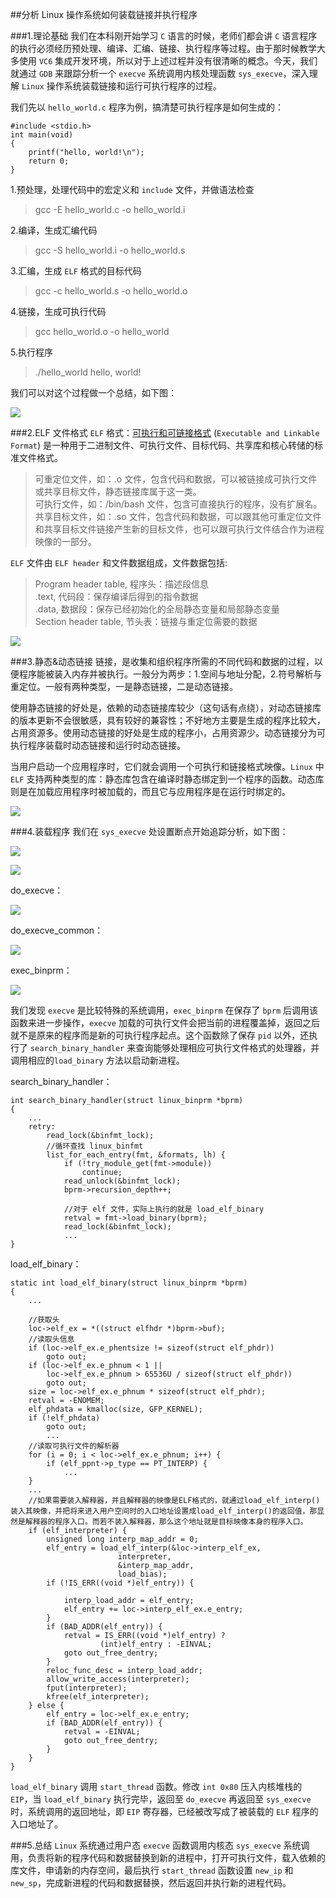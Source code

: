 ##分析 Linux 操作系统如何装载链接并执行程序

###1.理论基础
我们在本科刚开始学习 `C` 语言的时候，老师们都会讲 `C` 语言程序的执行必须经历预处理、编译、汇编、链接、执行程序等过程。由于那时候教学大多使用 `VC6` 集成开发环境，所以对于上述过程并没有很清晰的概念。今天，我们就通过 `GDB` 来跟踪分析一个 `execve` 系统调用内核处理函数 `sys_execve`，深入理解 `Linux` 操作系统装载链接和运行可执行程序的过程。

我们先以 `hello_world.c` 程序为例，搞清楚可执行程序是如何生成的：
```
#include <stdio.h>
int main(void)
{
    printf("hello, world!\n");
    return 0;
}
```
1.预处理，处理代码中的宏定义和 `include` 文件，并做语法检查
> gcc -E hello_world.c -o hello_world.i

2.编译，生成汇编代码
>gcc -S hello_world.i -o hello_world.s

3.汇编，生成 `ELF` 格式的目标代码
>gcc -c hello_world.s -o hello_world.o

4.链接，生成可执行代码
>gcc hello_world.o -o hello_world

5.执行程序
>./hello_world
>hello, world!

我们可以对这个过程做一个总结，如下图：

![](http://upload-images.jianshu.io/upload_images/1627862-5b61d2cb1f492d50.png?imageMogr2/auto-orient/strip%7CimageView2/2/w/1240)

###2.ELF 文件格式
`ELF` 格式：[可执行和可链接格式](http://en.wikipedia.org/wiki/Executable_and_Linkable_Format) (`Executable and Linkable Format`) 是一种用于二进制文件、可执行文件、目标代码、共享库和核心转储的标准文件格式。
>可重定位文件，如：.o 文件，包含代码和数据，可以被链接成可执行文件或共享目标文件，静态链接库属于这一类。  
>可执行文件，如：/bin/bash 文件，包含可直接执行的程序，没有扩展名。  
>共享目标文件，如：.so 文件，包含代码和数据，可以跟其他可重定位文件和共享目标文件链接产生新的目标文件，也可以跟可执行文件结合作为进程映像的一部分。  

`ELF` 文件由 `ELF header` 和文件数据组成，文件数据包括:
>Program header table, 程序头：描述段信息  
>.text, 代码段：保存编译后得到的指令数据  
>.data, 数据段：保存已经初始化的全局静态变量和局部静态变量  
>Section header table, 节头表：链接与重定位需要的数据  

![](http://upload-images.jianshu.io/upload_images/1627862-3b2f80455bd8a193.png?imageMogr2/auto-orient/strip%7CimageView2/2/w/1240)

###3.静态&动态链接
链接，是收集和组织程序所需的不同代码和数据的过程，以便程序能被装入内存并被执行。一般分为两步：1.空间与地址分配，2.符号解析与重定位。一般有两种类型，一是静态链接，二是动态链接。

使用静态链接的好处是，依赖的动态链接库较少（这句话有点绕），对动态链接库的版本更新不会很敏感，具有较好的兼容性；不好地方主要是生成的程序比较大，占用资源多。使用动态链接的好处是生成的程序小，占用资源少。动态链接分为可执行程序装载时动态链接和运行时动态链接。

当用户启动一个应用程序时，它们就会调用一个可执行和链接格式映像。`Linux` 中 `ELF` 支持两种类型的库：静态库包含在编译时静态绑定到一个程序的函数。动态库则是在加载应用程序时被加载的，而且它与应用程序是在运行时绑定的。

![](http://upload-images.jianshu.io/upload_images/1627862-4d8e3d6069c189bd.gif?imageMogr2/auto-orient/strip)

###4.装载程序
我们在 `sys_execve` 处设置断点开始追踪分析，如下图：

![](http://upload-images.jianshu.io/upload_images/1627862-2eb10c9fbce76279.png?imageMogr2/auto-orient/strip%7CimageView2/2/w/1240)

![](http://upload-images.jianshu.io/upload_images/1627862-60e8ce526d6fdac9.png?imageMogr2/auto-orient/strip%7CimageView2/2/w/1240)

do_execve：  

![](http://upload-images.jianshu.io/upload_images/1627862-6251e658a1529f86.png?imageMogr2/auto-orient/strip%7CimageView2/2/w/1240)

do_execve_common：

![](http://upload-images.jianshu.io/upload_images/1627862-e4da4410eacc7c6d.png?imageMogr2/auto-orient/strip%7CimageView2/2/w/1240)

exec_binprm：

![](http://upload-images.jianshu.io/upload_images/1627862-ed38a9b065d5e1a6.png?imageMogr2/auto-orient/strip%7CimageView2/2/w/1240)

我们发现 `execve` 是比较特殊的系统调用，`exec_binprm` 在保存了 `bprm` 后调用该函数来进一步操作，`execve` 加载的可执行文件会把当前的进程覆盖掉，返回之后就不是原来的程序而是新的可执行程序起点。这个函数除了保存 `pid` 以外，还执行了 `search_binary_handler` 来查询能够处理相应可执行文件格式的处理器，并调用相应的`load_binary` 方法以启动新进程。

search_binary_handler：

```
int search_binary_handler(struct linux_binprm *bprm)
{
    ...
    retry:
        read_lock(&binfmt_lock);
        //循环查找 linux_binfmt
        list_for_each_entry(fmt, &formats, lh) {
            if (!try_module_get(fmt->module))
                continue;
            read_unlock(&binfmt_lock);
            bprm->recursion_depth++;
            
            //对于 elf 文件，实际上执行的就是 load_elf_binary
            retval = fmt->load_binary(bprm);
            read_lock(&binfmt_lock);
            ...
}
```

load_elf_binary：

```
static int load_elf_binary(struct linux_binprm *bprm)
{
    ...

    //获取头
    loc->elf_ex = *((struct elfhdr *)bprm->buf);
    //读取头信息
    if (loc->elf_ex.e_phentsize != sizeof(struct elf_phdr))
        goto out;
    if (loc->elf_ex.e_phnum < 1 ||
        loc->elf_ex.e_phnum > 65536U / sizeof(struct elf_phdr))
        goto out;
    size = loc->elf_ex.e_phnum * sizeof(struct elf_phdr);
    retval = -ENOMEM;
    elf_phdata = kmalloc(size, GFP_KERNEL);
    if (!elf_phdata)
        goto out;
        ...
    //读取可执行文件的解析器
    for (i = 0; i < loc->elf_ex.e_phnum; i++) {
        if (elf_ppnt->p_type == PT_INTERP) {
            ...
    }
    ...
    //如果需要装入解释器，并且解释器的映像是ELF格式的，就通过load_elf_interp()装入其映像，并把将来进入用户空间时的入口地址设置成load_elf_interp()的返回值，那显然是解释器的程序入口。而若不装入解释器，那么这个地址就是目标映像本身的程序入口。
    if (elf_interpreter) {
        unsigned long interp_map_addr = 0;
        elf_entry = load_elf_interp(&loc->interp_elf_ex,
                        interpreter,
                        &interp_map_addr,
                        load_bias);
        if (!IS_ERR((void *)elf_entry)) {

            interp_load_addr = elf_entry;
            elf_entry += loc->interp_elf_ex.e_entry;
        }
        if (BAD_ADDR(elf_entry)) {
            retval = IS_ERR((void *)elf_entry) ?
                    (int)elf_entry : -EINVAL;
            goto out_free_dentry;
        }
        reloc_func_desc = interp_load_addr;
        allow_write_access(interpreter);
        fput(interpreter);
        kfree(elf_interpreter);
    } else {
        elf_entry = loc->elf_ex.e_entry;
        if (BAD_ADDR(elf_entry)) {
            retval = -EINVAL;
            goto out_free_dentry;
        }
    }
}
```
`load_elf_binary` 调用 `start_thread` 函数。修改 `int 0x80` 压入内核堆栈的 `EIP`，当 `load_elf_binary` 执行完毕，返回至 `do_execve` 再返回至 `sys_execve` 时，系统调用的返回地址，即 `EIP` 寄存器，已经被改写成了被装载的 `ELF` 程序的入口地址了。

###5.总结
`Linux` 系统通过用户态 `execve` 函数调用内核态 `sys_execve` 系统调用，负责将新的程序代码和数据替换到新的进程中，打开可执行文件，载入依赖的库文件，申请新的内存空间，最后执行 `start_thread` 函数设置 `new_ip` 和 `new_sp`，完成新进程的代码和数据替换，然后返回并执行新的进程代码。